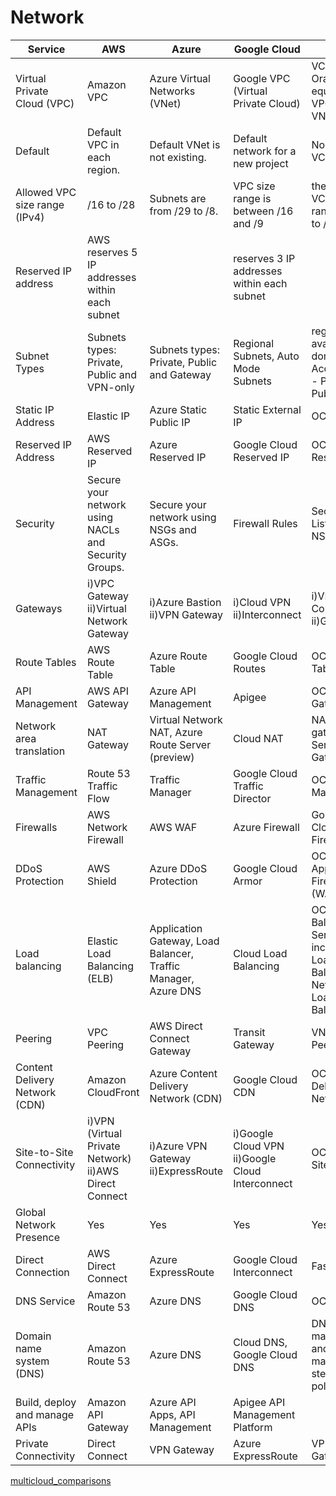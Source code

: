 # Network

| Service                                         | AWS                                      | Azure                                            | Google Cloud                                   | Oracle                                       |
| ----------------------------------------------- | ---------------------------------------- | ------------------------------------------------- | ---------------------------------------------- | --------------------------------------------- |
| Virtual Private Cloud (VPC)                     | Amazon VPC                               | Azure Virtual Networks (VNet)                  | Google VPC (Virtual Private Cloud)            | VCN is Oracle's equivalent to VPC and VNet   |
| Default                                         | Default VPC in each region.             | Default VNet is not existing.                   | Default network for a new project             | No default VCN                                |
| Allowed VPC size range (IPv4)                   | /16 to /28                               | Subnets are from /29 to /8.                     | VPC size range is between /16 and /9           | the allowed VCN size range is /16 to /30.    |
| Reserved IP address                            | AWS reserves 5 IP addresses within each subnet |                                             | reserves 3 IP addresses within each subnet    |                                               |
| Subnet Types                                   | Subnets types: Private, Public and VPN-only | Subnets types: Private, Public and Gateway     | Regional Subnets, Auto Mode Subnets            | regional, availability domain [ Access type - Private / Public] |
| Static IP Address                              | Elastic IP                               | Azure Static Public IP                         | Static External IP                            | OCI Public IP                                |
| Reserved IP Address                            | AWS Reserved IP                          | Azure Reserved IP                               | Google Cloud Reserved IP                      | OCI Reserved IP                               |
| Security                                       | Secure your network using NACLs and Security Groups. | Secure your network using NSGs and ASGs.  | Firewall Rules                                 | Security Lists and NSG                        |
| Gateways                                       | i)VPC Gateway ii)Virtual Network Gateway | i)Azure Bastion ii)VPN Gateway                 | i)Cloud VPN ii)Interconnect                    | i)VPN Connect ii)Gateway                      |
| Route Tables                                   | AWS Route Table                          | Azure Route Table                               | Google Cloud Routes                            | OCI Route Table                               |
| API Management                                 | AWS API Gateway                          | Azure API Management                            | Apigee                                         | OCI API Gateway                               |
| Network area translation                        | NAT Gateway                               | Virtual Network NAT, Azure Route Server (preview) | Cloud NAT                                     | NAT gateway, Service Gateway                   |
| Traffic Management                             | Route 53 Traffic Flow                     | Traffic Manager                                 | Google Cloud Traffic Director                   | OCI Traffic Management                         |
| Firewalls                                      | AWS Network Firewall | AWS WAF           | Azure Firewall                                  | Google Cloud Firewall                         | OCI Network Security Groups                   |
| DDoS Protection                                | AWS Shield                                | Azure DDoS Protection                           | Google Cloud Armor                             | OCI Web Application Firewall (WAF)            |
| Load balancing                                 | Elastic Load Balancing (ELB)             | Application Gateway, Load Balancer, Traffic Manager, Azure DNS | Cloud Load Balancing                           | OCI Load Balancing Service -includes Load Balancer and Network Load Balancer |
| Peering                                        | VPC Peering | AWS Direct Connect Gateway|Transit Gateway | VNet Peering | Azure Bastion                 | Google Cloud VPC Peering                       | OCI Peering                                  |
| Content Delivery Network (CDN)                  | Amazon CloudFront                        | Azure Content Delivery Network (CDN)            | Google Cloud CDN                               | OCI Content Delivery Network                   |
| Site-to-Site Connectivity                       | i)VPN (Virtual Private Network) ii)AWS Direct Connect | i)Azure VPN Gateway ii)ExpressRoute       | i)Google Cloud VPN ii)Google Cloud Interconnect | OCI Site-to-Site VPN                         |
| Global Network Presence                        | Yes                                      | Yes                                               | Yes                                            | Yes                                           |
| Direct Connection                              | AWS Direct Connect                        | Azure ExpressRoute                              | Google Cloud Interconnect                      | FastConnect                                   |
| DNS Service                                    | Amazon Route 53                          | Azure DNS                                       | Google Cloud DNS                               | OCI DNS                                      |
| Domain name system (DNS)                       | Amazon Route 53                          | Azure DNS                                       | Cloud DNS, Google Cloud DNS                    | DNS management and traffic management steering policies |
| Build, deploy and manage APIs                  | Amazon API Gateway                        | Azure API Apps, API Management                  | Apigee API Management Platform                  |                                               |
| Private Connectivity                           | Direct Connect|VPN Gateway                 | Azure ExpressRoute|VPN Gateway                   | Google Cloud Interconnect|VPN Gateway           | OCI FastConnect|VPN Connect                     |

[multicloud_comparisons](https://github.com/asiandevs/multicloud_comparisons/blob/main/README.md)
